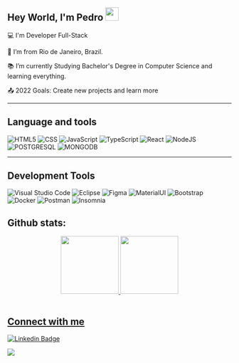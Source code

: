 ## Hey World, I'm Pedro  <img src=https://github.com/TheDudeThatCode/TheDudeThatCode/blob/master/Assets/Earth.gif width="30">

:computer: I'm Developer Full-Stack

:house_with_garden: I’m from Rio de Janeiro, Brazil.

:books: I’m currently Studying Bachelor's Degree in Computer Science and learning everything.

:outbox_tray: 2022 Goals: Create new projects and learn more

----------------------------------------------------------------------------------
## Language and tools

  ![HTML5](https://img.shields.io/badge/HTML5-E34F26?style=for-the-badge&logo=html5&logoColor=white)
  ![CSS](https://img.shields.io/badge/CSS3-1572B6?style=for-the-badge&logo=css3&logoColor=white)
  ![JavaScript](https://img.shields.io/badge/JavaScript-323330?style=for-the-badge&logo=javascript&logoColor=F7DF1E)
  ![TypeScript](https://img.shields.io/badge/TypeScript-007ACC?style=for-the-badge&logo=typescript&logoColor=white)
  ![React](https://img.shields.io/badge/React-20232A?style=for-the-badge&logo=react&logoColor=61DAFB)
  ![NodeJS](https://img.shields.io/badge/Node.js-339933?style=for-the-badge&logo=nodedotjs&logoColor=white)
  ![POSTGRESQL](https://img.shields.io/badge/PostgreSQL-316192?style=for-the-badge&logo=postgresql&logoColor=white)
  ![MONGODB](https://img.shields.io/badge/MongoDB-4EA94B?style=for-the-badge&logo=mongodb&logoColor=white)
  
----------------------------------------------------------------------------------

## Development Tools

![Visual Studio Code](https://img.shields.io/badge/Visual_Studio_Code-0078D4?style=for-the-badge&logo=visual%20studio%20code&logoColor=white)
![Eclipse](https://img.shields.io/badge/Eclipse-2C2255?style=for-the-badge&logo=eclipse&logoColor=white)
![Figma](https://img.shields.io/badge/Figma-F24E1E?style=for-the-badge&logo=figma&logoColor=white)
![MaterialUI](https://img.shields.io/badge/Material%20UI-007FFF?style=for-the-badge&logo=mui&logoColor=white)
![Bootstrap](https://img.shields.io/badge/Bootstrap-563D7C?style=for-the-badge&logo=bootstrap&logoColor=white)
![Docker](https://img.shields.io/badge/Docker-2CA5E0?style=for-the-badge&logo=docker&logoColor=white)
![Postman](https://img.shields.io/badge/Postman-FF6C37?style=for-the-badge&logo=Postman&logoColor=white)
![Insomnia](https://img.shields.io/badge/Insomnia-5849be?style=for-the-badge&logo=Insomnia&logoColor=white)


## Github stats:
<div align="center">
  <a href="https://github.com/PLSR12">
  <img height="130em" src="https://github-readme-stats.vercel.app/api?username=PLSR12&hide_title=true&show_icons=true&theme=dark&include_all_commits=true&count_private=true"/>
  <img height="130em" src="https://github-readme-stats.vercel.app/api/top-langs/?username=PLSR12&hide_title=true&layout=compact&langs_count=7&theme=dark"/>
</div><br>
 
  
## Connect with me

[![Linkedin Badge](https://img.shields.io/badge/LinkedIn-0077B5?style=for-the-badge&logo=linkedin&logoColor=white&link=https://www.linkedin.com/in/pedro-lucas-dos-santos/)](https://www.linkedin.com/in/pedro-lucas-dos-santos/)

<a href = "mailto:pedrolucasdossantos7@gmail.com"><img src="https://img.shields.io/badge/-Gmail-%23333?style=for-the-badge&logo=gmail&logoColor=white" target="_blank"></a>







